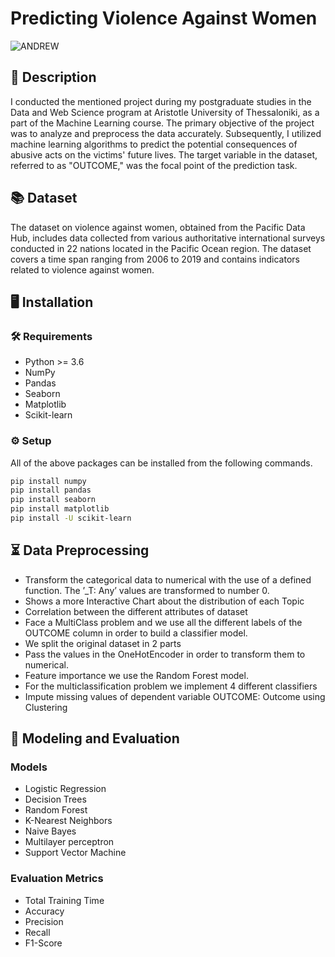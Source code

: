# Predicting Violence Against Women

![ANDREW](https://github.com/dkavargy/violence-against-women/assets/73905168/7a127ae1-2184-4460-a103-bee0bb3defdf)


## 📝 Description

I conducted the mentioned project during my postgraduate studies in the Data and Web Science program at Aristotle University of Thessaloniki, as a part of the Machine Learning course. The primary objective of the project was to analyze and preprocess the data accurately. Subsequently, I utilized machine learning algorithms to predict the potential consequences of abusive acts on the victims' future lives. The target variable in the dataset, referred to as "OUTCOME," was the focal point of the prediction task.

## 📚 Dataset

The dataset on violence against women, obtained from the Pacific Data Hub, includes data collected from various authoritative international surveys conducted in 22 nations located in the Pacific Ocean region. The dataset covers a time span ranging from 2006 to 2019 and contains indicators related to violence against women.

## 🖥️ Installation

### 🛠️ Requirements
* Python >= 3.6
* NumPy
* Pandas
* Seaborn
* Matplotlib
* Scikit-learn


### ⚙️ Setup

All of the above packages can be installed from the following commands.

```bash
pip install numpy
pip install pandas
pip install seaborn
pip install matplotlib
pip install -U scikit-learn
```


## ⏳ Data Preprocessing

* Transform the categorical data to numerical with the use
  of a defined function. The ’_T: Any’ values are transformed to number 0.
* Shows a more Interactive Chart about the distribution of each Topic
* Correlation between the different attributes of dataset
* Face a MultiClass problem and we use all the different labels of the
  OUTCOME column in order to build a classifier model.
* We split the original dataset in 2 parts
* Pass the values in the OneHotEncoder in order to transform them to
  numerical.
* Feature importance we use the Random Forest model.
* For the multiclassification problem we implement 4 different classifiers
* Impute missing values of dependent variable OUTCOME: Outcome using Clustering

## 🎯 Modeling and Evaluation

### Models

* Logistic Regression
* Decision Trees
* Random Forest
* K-Nearest Neighbors
* Naive Bayes
* Multilayer perceptron
* Support Vector Machine

### Evaluation Metrics

* Total Training Time
* Accuracy
* Precision
* Recall
* F1-Score
